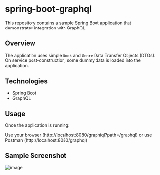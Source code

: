 # spring-boot-graphql

This repository contains a sample Spring Boot application that demonstrates integration with GraphQL.

## Overview

The application uses simple `Book` and `Genre` Data Transfer Objects (DTOs). On service post-construction, some dummy data is loaded into the application.

## Technologies

- Spring Boot
- GraphQL

## Usage
Once the application is running:

Use your browser (http://localhost:8080/graphiql?path=/graphql) or use Postman (http://localhost:8080/graphql)

## Sample Screenshot

![image](https://github.com/tanvir01/spring-boot-graphql/assets/15964741/998eb5c1-b68e-4c98-bcfe-1044c83462df)
